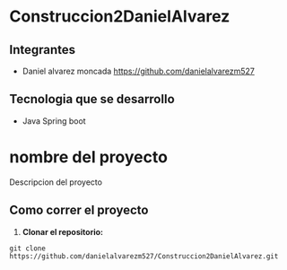# Construccion2DanielAlvarez
## Integrantes
- Daniel alvarez moncada https://github.com/danielalvarezm527

## Tecnologia que se desarrollo
- Java Spring boot

# nombre del proyecto

Descripcion del proyecto

## Como correr el proyecto
1. **Clonar el repositorio:**
```
git clone https://github.com/danielalvarezm527/Construccion2DanielAlvarez.git
```
